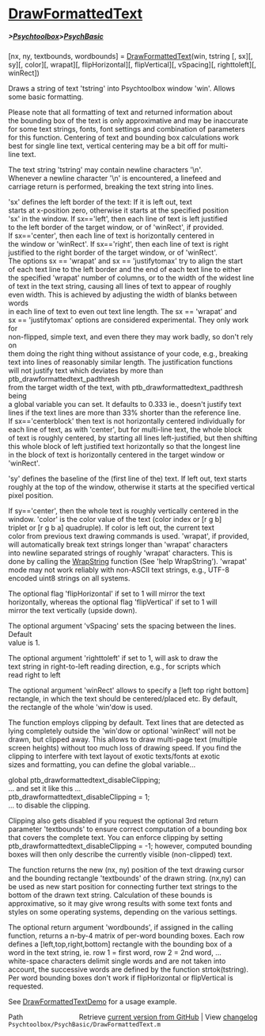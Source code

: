# [DrawFormattedText](DrawFormattedText)
##### >[Psychtoolbox](Psychtoolbox)>[PsychBasic](PsychBasic)

[nx, ny, textbounds, wordbounds] = [DrawFormattedText](DrawFormattedText)(win, tstring [, sx][, sy][, color][, wrapat][, flipHorizontal][, flipVertical][, vSpacing][, righttoleft][, winRect])  
  
Draws a string of text 'tstring' into Psychtoolbox window 'win'. Allows  
some basic formatting.  
  
Please note that all formatting of text and returned information about  
the bounding box of the text is only approximative and may be inaccurate  
for some text strings, fonts, font settings and combination of parameters  
for this function. Centering of text and bounding box calculations work  
best for single line text, vertical centering may be a bit off for multi-  
line text.  
  
The text string 'tstring' may contain newline characters '\n'.  
Whenever a newline character '\n' is encountered, a linefeed and  
carriage return is performed, breaking the text string into lines.  
  
'sx' defines the left border of the text: If it is left out, text  
starts at x-position zero, otherwise it starts at the specified position  
'sx' in the window. If sx=='left', then each line of text is left justified  
to the left border of the target window, or of 'winRect', if provided.  
If sx=='center', then each line of text is horizontally centered in  
the window or 'winRect'. If sx=='right', then each line of text is right  
justified to the right border of the target window, or of 'winRect'.  
The options sx == 'wrapat' and sx == 'justifytomax' try to align the start  
of each text line to the left border and the end of each text line to either  
the specified 'wrapat' number of columns, or to the width of the widest line  
of text in the text string, causing all lines of text to appear of roughly  
even width. This is achieved by adjusting the width of blanks between words  
in each line of text to even out text line length. The sx == 'wrapat' and  
sx == 'justifytomax' options are considered experimental. They only work for  
non-flipped, simple text, and even there they may work badly, so don't rely on  
them doing the right thing without assistance of your code, e.g., breaking  
text into lines of reasonably similar length. The justification functions  
will not justify text which deviates by more than ptb\_drawformattedtext\_padthresh  
from the target width of the text, with ptb\_drawformattedtext\_padthresh being  
a global variable you can set. It defaults to 0.333 ie., doesn't justify text  
lines if the text lines are more than 33% shorter than the reference line.  
If sx=='centerblock' then text is not horizontally centered individually for  
each line of text, as with 'center', but for multi-line text, the whole block  
of text is roughly centered, by starting all lines left-justified, but then shifting  
this whole block of left justified text horizontally so that the longest line  
in the block of text is horizontally centered in the target window or 'winRect'.  
  
'sy' defines the baseline of the (first line of the) text. If left out, text starts  
roughly at the top of the window, otherwise it starts at the specified vertical  
pixel position.  
  
If sy=='center', then the whole text is roughly vertically centered in the  
window. 'color' is the color value of the text (color index or [r g b]  
triplet or [r g b a] quadruple). If color is left out, the current text  
color from previous text drawing commands is used. 'wrapat', if provided,  
will automatically break text strings longer than 'wrapat' characters  
into newline separated strings of roughly 'wrapat' characters. This is  
done by calling the [WrapString](WrapString) function (See 'help WrapString'). 'wrapat'  
mode may not work reliably with non-ASCII text strings, e.g., UTF-8  
encoded uint8 strings on all systems.  
  
The optional flag 'flipHorizontal' if set to 1 will mirror the text  
horizontally, whereas the optional flag 'flipVertical' if set to 1 will  
mirror the text vertically (upside down).  
  
The optional argument 'vSpacing' sets the spacing between the lines. Default  
value is 1.  
  
The optional argument 'righttoleft' if set to 1, will ask to draw the  
text string in right-to-left reading direction, e.g., for scripts which  
read right to left  
  
The optional argument 'winRect' allows to specify a [left top right bottom]  
rectangle, in which the text should be centered/placed etc. By default,  
the rectangle of the whole 'win'dow is used.  
  
The function employs clipping by default. Text lines that are detected as  
lying completely outside the 'win'dow or optional 'winRect' will not be  
drawn, but clipped away. This allows to draw multi-page text (multiple  
screen heights) without too much loss of drawing speed. If you find the  
clipping to interfere with text layout of exotic texts/fonts at exotic  
sizes and formatting, you can define the global variable...  
  
global ptb\_drawformattedtext\_disableClipping;  
... and set it like this ...  
ptb\_drawformattedtext\_disableClipping = 1;  
... to disable the clipping.  
  
Clipping also gets disabled if you request the optional 3rd return  
parameter 'textbounds' to ensure correct computation of a bounding box  
that covers the complete text. You can enforce clipping by setting  
ptb\_drawformattedtext\_disableClipping = -1; however, computed bounding  
boxes will then only describe the currently visible (non-clipped) text.  
  
  
The function returns the new (nx, ny) position of the text drawing cursor  
and the bounding rectangle 'textbounds' of the drawn string. (nx,ny) can  
be used as new start position for connecting further text strings to the  
bottom of the drawn text string. Calculation of these bounds is  
approximative, so it may give wrong results with some text fonts and  
styles on some operating systems, depending on the various settings.  
  
The optional return argument 'wordbounds', if assigned in the calling  
function, returns a n-by-4 matrix of per-word bounding boxes. Each row  
defines a [left,top,right,bottom] rectangle with the bounding box of a  
word in the text string, ie. row 1 = first word, row 2 = 2nd word, ...  
white-space characters delimit single words and are not taken into  
account, the successive words are defined by the function strtok(tstring).  
Per word bounding boxes don't work if flipHorizontal or flipVertical is  
requested.  
  
See [DrawFormattedTextDemo](DrawFormattedTextDemo) for a usage example.  




<div class="code_header" style="text-align:right;">
  <span style="float:left;">Path&nbsp;&nbsp;</span> <span class="counter">Retrieve <a href=
  "https://raw.github.com/Psychtoolbox-3/Psychtoolbox-3/beta/Psychtoolbox/PsychBasic/DrawFormattedText.m">current version from GitHub</a> | View <a href=
  "https://github.com/Psychtoolbox-3/Psychtoolbox-3/commits/beta/Psychtoolbox/PsychBasic/DrawFormattedText.m">changelog</a></span>
</div>
<div class="code">
  <code>Psychtoolbox/PsychBasic/DrawFormattedText.m</code>
</div>


